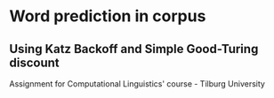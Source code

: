 # Word prediction in corpus
## Using Katz Backoff and Simple Good-Turing discount
Assignment for Computational Linguistics' course - Tilburg University
